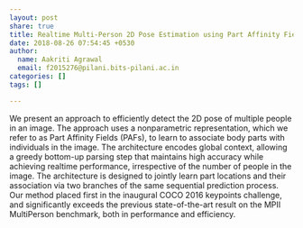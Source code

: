 ```yaml
---
layout: post
share: true
title: Realtime Multi-Person 2D Pose Estimation using Part Affinity Fields
date: 2018-08-26 07:54:45 +0530
author:
  name: Aakriti Agrawal
  email: f2015276@pilani.bits-pilani.ac.in
categories: []
tags: []

---
```

We present an approach to efficiently detect the 2D pose of multiple people in an image. The approach uses a nonparametric representation, which we refer to as Part Affinity Fields (PAFs), to learn to associate body parts with individuals in the image. The architecture encodes global context, allowing a greedy bottom-up parsing step that maintains high accuracy while achieving realtime performance, irrespective of the number of people in the image. The architecture is designed to jointly learn part locations and their association via two branches of the same sequential prediction process. Our method placed first in the inaugural COCO 2016 keypoints challenge, and significantly exceeds the previous state-of-the-art result on the MPII MultiPerson benchmark, both in performance and efficiency.   